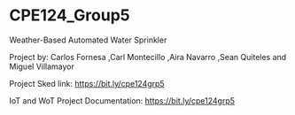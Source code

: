 # CPE124_Group5

Weather-Based Automated Water Sprinkler


Project by: Carlos Fornesa
            ,Carl Montecillo
            ,Aira Navarro
            ,Sean Quiteles
            and Miguel Villamayor
            
Project Sked link: https://bit.ly/cpe124grp5


IoT and WoT Project Documentation: https://bit.ly/cpe124grp5
            
            
            
            
            
            
